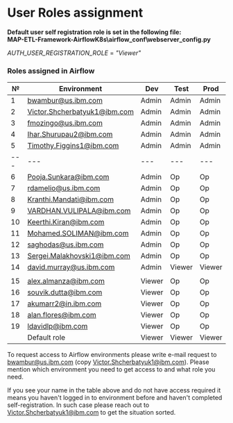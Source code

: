 # User Roles assignment

**Default user self registration role is set in the following file:**\
**MAP-ETL-Framework-AirflowK8s\airflow_conf\webserver_config.py**

_AUTH_USER_REGISTRATION_ROLE_ = _"Viewer"_

### Roles assigned in Airflow
| № | Environment |	Dev | Test | Prod |
| --- | --- | --- | --- | --- |
| 1 | bwambur@us.ibm.com | Admin | Admin | Admin |
| 2 | Victor.Shcherbatyuk1@ibm.com | Admin | Admin | Admin |
| 3 | fmozingo@us.ibm.com | Admin | Admin | Admin |
| 4 | Ihar.Shurupau2@ibm.com | Admin | Admin | Admin |
| 5 | Timothy.Figgins1@ibm.com | Admin | Admin | Admin |
| --- | --- | --- | --- | --- |
| 6 | Pooja.Sunkara@ibm.com | Admin | Op | Op |
| 7 | rdamelio@us.ibm.com | Admin | Op | Op |
| 8 | Kranthi.Mandati@ibm.com | Admin | Op | Op |
| 9 | VARDHAN.VULIPALA@ibm.com | Admin | Op | Op |
| 10 | Keerthi.Kiran@ibm.com | Admin | Op | Op |
| 11 | Mohamed.SOLIMAN@ibm.com | Admin | Op | Op |
| 12 | saghodas@us.ibm.com | Admin | Op | Op |
| 13 | Sergei.Malakhovski1@ibm.com | Admin | Op | Op |
| 14 | david.murray@us.ibm.com | Admin | Viewer | Viewer |
| | | | | |
| 15 | alex.almanza@ibm.com | Viewer | Op | Op | 
| 16 | souvik.dutta@ibm.com | Viewer | Op | Op |
| 17 | akumarr2@in.ibm.com | Viewer | Op | Op |
| 18 | alan.flores@ibm.com | Viewer | Op | Op |
| 19 | ldavidlp@ibm.com | Viewer | Op | Op |
| | Default role | Viewer | Viewer | Viewer |

To request access to Airflow environments please write e-mail request to bwambur@us.ibm.com (copy Victor.Shcherbatyuk1@ibm.com). Please mention which environment you need to get access to and what role you need.

If you see your name in the table above and do not have access required it means you haven't logged in to environment before and haven't completed self-registration. In such case please reach out to Victor.Shcherbatyuk1@ibm.com to get the situation sorted.

